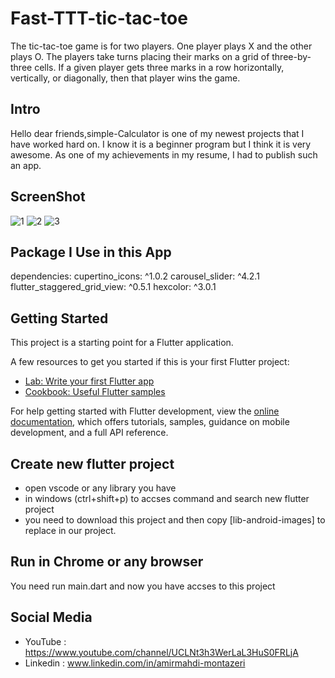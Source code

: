 # Fast-TTT-tic-tac-toe
The tic-tac-toe game is for two players. One player plays X and the other plays O. The players take turns placing their marks on a grid of three-by-three cells. If a given player gets three marks in a row horizontally, vertically, or diagonally, then that player wins the game.
## Intro 
Hello dear friends,simple-Calculator is one of my newest projects that I have worked hard on. I know it is a beginner program but I think it is very awesome. As one of my achievements in my resume, I had to publish such an app.

## ScreenShot
![1](https://github.com/amirmahdimon/Fast-TTT-tic-tac-toe/assets/109888781/7dbf9618-3b11-4649-944b-d27c4ae58325)
![2](https://github.com/amirmahdimon/Fast-TTT-tic-tac-toe/assets/109888781/70e09078-f6c6-4b6f-bdc9-f17cc66d5a96)
![3](https://github.com/amirmahdimon/Fast-TTT-tic-tac-toe/assets/109888781/02f21917-bf38-48b6-bbaf-dfce88e1a28a)


## Package I Use in this App 
dependencies:
  cupertino_icons: ^1.0.2
  carousel_slider: ^4.2.1
  flutter_staggered_grid_view: ^0.5.1
  hexcolor: ^3.0.1

  
## Getting Started

This project is a starting point for a Flutter application.

A few resources to get you started if this is your first Flutter project:

- [Lab: Write your first Flutter app](https://docs.flutter.dev/get-started/codelab)
- [Cookbook: Useful Flutter samples](https://docs.flutter.dev/cookbook)

For help getting started with Flutter development, view the
[online documentation](https://docs.flutter.dev/), which offers tutorials,
samples, guidance on mobile development, and a full API reference.

## Create new flutter project
- open vscode or any library you have 
- in windows (ctrl+shift+p) to accses command and search new flutter project
- you need to download this project and then copy [lib-android-images] to replace in our project.
 
## Run in Chrome or any browser 
You need run main.dart and now you have accses to this project

## Social Media 
- YouTube : https://www.youtube.com/channel/UCLNt3h3WerLaL3HuS0FRLjA
- Linkedin : www.linkedin.com/in/amirmahdi-montazeri
